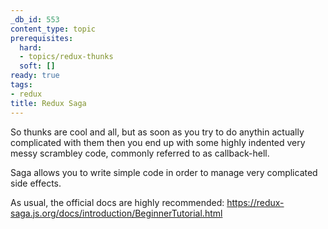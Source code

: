 ```yaml
---
_db_id: 553
content_type: topic
prerequisites:
  hard:
  - topics/redux-thunks
  soft: []
ready: true
tags:
- redux
title: Redux Saga
---
```


So thunks are cool and all, but as soon as you try to do anythin actually complicated with them then you end up with some highly indented very messy scrambley code, commonly referred to as callback-hell.

Saga allows you to write simple code in order to manage very complicated side effects.

As usual, the official docs are highly recommended:
https://redux-saga.js.org/docs/introduction/BeginnerTutorial.html